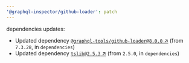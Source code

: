 ```yaml
---
'@graphql-inspector/github-loader': patch
---
```

dependencies updates:
  - Updated dependency [`@graphql-tools/github-loader@8.0.0`
    ↗︎](https://www.npmjs.com/package/@graphql-tools/github-loader/v/8.0.0) (from `7.3.28`, in
    `dependencies`)
  - Updated dependency [`tslib@2.5.3` ↗︎](https://www.npmjs.com/package/tslib/v/2.5.3) (from
    `2.5.0`, in `dependencies`)
